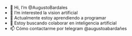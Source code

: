 - 👋 Hi, I’m @AugustoBardales
- 👀 I’m interested la vision artificial
- 🌱 Actualmente estoy aprendiendo  a programar
- 💞️ Estoy buscando colaborar en  inteligencia artificial
- 📫 Cómo contactarme por telegram @augustoabardañes

<!---
AugustoBardales/AugustoBardales is a ✨ special ✨ repository because its `README.md` (this file) appears on your GitHub profile.
You can click the Preview link to take a look at your changes.
--->
